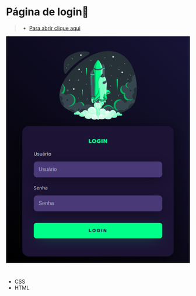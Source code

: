 # Página de login👤

>- [Para abrir clique aqui](https://kawanmn.github.io/tela-de-login/)

![preview](./assets/preview.png)
#
- CSS
- HTML
